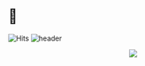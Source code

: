 # 🤞
![Hits](https://hits.seeyoufarm.com/api/count/incr/badge.svg?url=https%3A%2F%2Fgithub.com%2Fkimujae&count_bg=%23FFDAC7&title_bg=%23FFADAD&icon=&icon_color=%23E7E7E7&title=hits&edge_flat=false)
![header](https://capsule-render.vercel.app/api?type=waving&color=B897FF&height=200&section=header&text=Hello%20UJae%20World&fontSize=50&fontColor=000000&animation=twinkling)
<p align="center">
  <img src="http://mazassumnida.wtf/api/v2/generate_badge?boj=dnwo0103">
</p>

